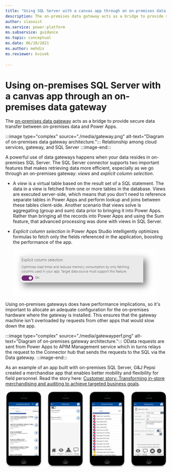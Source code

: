 ```yaml
---
title: "Using SQL Server with a canvas app through an on-premises data gateway | Microsoft Docs"
description: The on-premises data gateway acts as a bridge to provide secure data transfer between on-premises data and Power Apps. G&J Pepsi created a merchandise app that enables better mobility and flexibility for field personnel.
author: slaouist
ms.service: power-platform
ms.subservice: guidance
ms.topic: conceptual
ms.date: 06/20/2021
ms.author: mehdis
ms.reviewer: kvivek

---
```

# Using on-premises SQL Server with a canvas app through an on-premises data gateway 

The [on-premises data gateway](/data-integration/gateway/service-gateway-onprem) acts as a bridge to provide secure data transfer between on-premises data and Power Apps.

:::image type="complex" source="./media/gateway.png" alt-text="Diagram of on-premises data gateway architecture.":::
   Relationship among cloud services, gateway, and SQL Server
:::image-end:::

A powerful use of data gateways happens when your data resides in on-premises SQL Server. The SQL Server connector supports two important features that makes retrieving data more efficient, especially as we go through an on-premises gateway: *views* and *explicit column selection*.

- A *view* is a virtual table based on the result set of a SQL statement. The data in a view is fetched from one or more tables in the database. Views are executed server-side, which means that you don't need to reference separate tables in Power Apps and perform lookup and joins between these tables client-side. Another scenario that views solve is aggregating (group and sum) data prior to bringing it into Power Apps. Rather than bringing all the records into Power Apps and using the Sum feature, that advanced processing was done with views in SQL Server.

- *Explicit column selection* in Power Apps Studio intelligently optimizes formulas to fetch only the fields referenced in the application, boosting the performance of the app.  

  ![Screenshot of the description of the explicit column selection feature.](./media/ECS.png)

Using on-premises gateways does have performance implications, so it's important to allocate an adequate configuration for the on-premises hardware where the gateway is installed. This ensures that the gateway machine isn't overloaded by requests from other apps that would slow down the app.

:::image type="complex" source="./media/gatewayperf.png" alt-text="Diagram of on-premises gateway architecture.":::
      OData requests are sent from Power Apps to APIM Management service which in turns relays the request to the Connector hub that sends the requests to the SQL via the Data gateway.
:::image-end:::

As an example of an app built with on-premises SQL Server, G&J Pepsi created a merchandise app that enables better mobility and flexibility for field personnel. Read the story here: [Customer story: Transforming in-store merchandising and auditing to achieve targeted business goals](https://customers.microsoft.com/story/gj-pepsi-consumer-goods-powerapps).

![Screenshots from the G&J Pepsi merchandise app.](./media/GJPepsi.png)